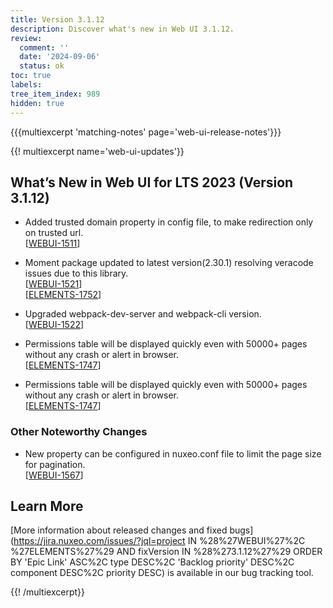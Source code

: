```yaml
---
title: Version 3.1.12
description: Discover what's new in Web UI 3.1.12.
review:
  comment: ''
  date: '2024-09-06'
  status: ok
toc: true
labels:
tree_item_index: 989
hidden: true
---
```


{{{multiexcerpt 'matching-notes' page='web-ui-release-notes'}}}

{{! multiexcerpt name='web-ui-updates'}}

## What’s New in Web UI for LTS 2023 (Version 3.1.12)

- Added trusted domain property in config file, to make redirection only on trusted url.<br/>[[WEBUI-1511](https://jira.nuxeo.com/browse/WEBUI-1511)]

- Moment package updated to latest version(2.30.1) resolving veracode issues due to this library.<br/>[[WEBUI-1521](https://jira.nuxeo.com/browse/WEBUI-1521)]<br/>[[ELEMENTS-1752](https://jira.nuxeo.com/browse/ELEMENTS-1752)]

- Upgraded webpack-dev-server and webpack-cli version.<br/>[[WEBUI-1522](https://jira.nuxeo.com/browse/WEBUI-1522)]

- Permissions table will be displayed quickly even with 50000+ pages without any crash or alert in browser.<br/>[[ELEMENTS-1747](https://jira.nuxeo.com/browse/ELEMENTS-1747)]

- Permissions table will be displayed quickly even with 50000+ pages without any crash or alert in browser.<br/>[[ELEMENTS-1747](https://jira.nuxeo.com/browse/ELEMENTS-1747)]

### Other Noteworthy Changes

- New property can be configured in nuxeo.conf file to limit the page size for pagination.<br/>[[WEBUI-1567](https://jira.nuxeo.com/browse/WEBUI-1567)]

## Learn More

[More information about released changes and fixed bugs](https://jira.nuxeo.com/issues/?jql=project IN %28%27WEBUI%27%2C %27ELEMENTS%27%29 AND fixVersion IN %28%273.1.12%27%29 ORDER BY 'Epic Link' ASC%2C type DESC%2C 'Backlog priority' DESC%2C component DESC%2C priority DESC) is available in our bug tracking tool.

{{! /multiexcerpt}}
